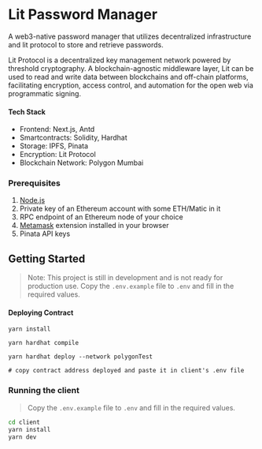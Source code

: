 # Lit Password Manager

A web3-native password manager that utilizes decentralized infrastructure and lit protocol to store and retrieve passwords.

Lit Protocol is a decentralized key management network powered by threshold cryptography. A blockchain-agnostic middleware layer, Lit can be used to read and write data between blockchains and off-chain platforms, facilitating encryption, access control, and automation for the open web via programmatic signing.

#### Tech Stack

- Frontend: Next.js, Antd
- Smartcontracts: Solidity, Hardhat
- Storage: IPFS, Pinata
- Encryption: Lit Protocol
- Blockchain Network: Polygon Mumbai

### Prerequisites

1. [Node.js](https://nodejs.org/en/download/)
2. Private key of an Ethereum account with some ETH/Matic in it
3. RPC endpoint of an Ethereum node of your choice
4. [Metamask](https://metamask.io/) extension installed in your browser
5. Pinata API keys

## Getting Started

> Note: This project is still in development and is not ready for production use.
> Copy the `.env.example` file to `.env` and fill in the required values.

#### Deploying Contract

```
yarn install

yarn hardhat compile

yarn hardhat deploy --network polygonTest

# copy contract address deployed and paste it in client's .env file
```

### Running the client

> Copy the `.env.example` file to `.env` and fill in the required values.

```bash
cd client
yarn install
yarn dev
```
